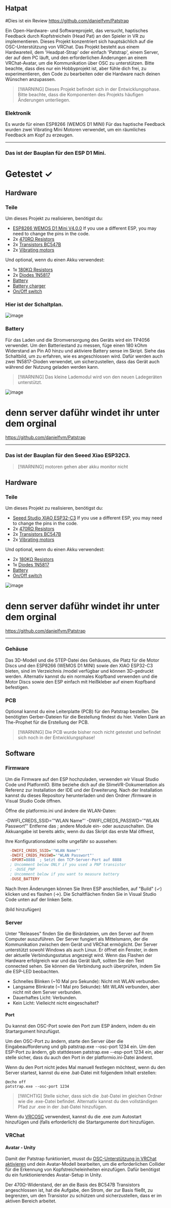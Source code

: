 ## Hatpat

#Dies ist ein Review
https://github.com/danielfvm/Patstrap

Ein Open-Hardware- und Softwareprojekt, das versucht, haptisches Feedback durch Kopfstreicheln (Head Pat) an den Spieler in VR zu implementieren. Dieses Projekt konzentriert sich hauptsächlich auf die OSC-Unterstützung von VRChat. Das Projekt besteht aus einem Hardwareteil, dem 'Headpat-Strap' oder einfach 'Patstrap', einem Server, der auf dem PC läuft, und den erforderlichen Änderungen an einem VRChat-Avatar, um die Kommunikation über OSC zu unterstützen. Bitte beachte, dass dies nur ein Hobbyprojekt ist, aber fühle dich frei, zu experimentieren, den Code zu bearbeiten oder die Hardware nach deinen Wünschen anzupassen.

>   [!WARNING]
>   Dieses Projekt befindet sich in der Entwicklungsphase. Bitte beachte, dass die Komponenten des Projekts häufigen Änderungen unterliegen.

### Elektronik
Es wurde für einen ESP8266 (WEMOS D1 MINI)
Für das haptische Feedback wurden zwei Vibrating Mini Motoren verwendet, um ein räumliches Feedback am Kopf zu erzeugen.
__________________________________________________
###    Das ist der Bauplan für den ESP D1 Mini.
# Getestet ✓

## Hardware
### Teile
Um dieses Projekt zu realisieren, benötigst du:
- [ESP8266 WEMOS D1 Mini V4.0.0](https://de.aliexpress.com/item/1005006246661815.html) If you use a different ESP, you may need to change the pins in the code.
- 2x [470RΩ Resistors](https://de.aliexpress.com/item/1005001627995396.html)
- 2x [Transistors BC547B](https://de.aliexpress.com/item/1005003450640801.html)
- 2x [Vibrating motors](https://aliexpress.com/item/1005001446097852.html)

Und optional, wenn du einen Akku verwendest:
- 1x [180KΩ Resistors](https://de.aliexpress.com/item/1005001627995396.html)
- 2x [Diodes 1N5817](https://de.aliexpress.com/item/1005002620053985.html)
- [Battery](https://www.amazon.com/dp/B0B7N2T1TD?psc=1&ref=ppx_yo2ov_dt_b_product_details)
- [Battery charger](https://de.aliexpress.com/item/1005006274938832.html)
- [On/Off switch](https://aliexpress.com/item/1005003938856402.html)



### Hier ist der Schaltplan.
![image](https://github.com/user-attachments/assets/1cdf16ea-c69c-4881-8df9-68e008b316eb)



### Battery
Für das Laden und die Stromversorgung des Geräts wird ein TP4056 verwendet. Um den Batteriestand zu messen, füge einen 180 kOhm Widerstand an Pin A0 hinzu und aktiviere Battery sense im Skript. Siehe das Schaltbild, um zu erfahren, wie es angeschlossen wird. Dafür werden auch zwei 1N5817-Dioden verwendet, um sicherzustellen, dass das Gerät auch während der Nutzung geladen werden kann.

>    [!WARNING]
>    Das kleine Lademodul wird von den neuen Ladegeräten unterstützt.

![image](https://github.com/user-attachments/assets/dc4baed0-cdba-4ec2-9485-e3d146c1e255)


# denn server daführ windet ihr unter dem orginal 
https://github.com/danielfvm/Patstrap

____________________________________________________
###    Das ist der Bauplan für den Seeed Xiao ESP32C3.

>   [!WARNING]
>   motoren gehen aber akku monitor nicht

## Hardware
### Teile
Um dieses Projekt zu realisieren, benötigst du:
- [Seeed Studio XIAO ESP32-C3]([https://de.aliexpress.com/item/1005006246661815.html]) If you use a different ESP, you may need to change the pins in the code.
- 2x [470RΩ Resistors](https://de.aliexpress.com/item/1005001627995396.html)
- 2x [Transistors BC547B](https://de.aliexpress.com/item/1005003450640801.html) 
- 2x [Vibrating motors](https://aliexpress.com/item/1005001446097852.html)

Und optional, wenn du einen Akku verwendest:
- 2x [180KΩ Resistors](https://de.aliexpress.com/item/1005001627995396.html)
- 1x [Diodes 1N5817](https://de.aliexpress.com/item/1005002620053985.html)
- [Battery](https://www.amazon.com/dp/B0B7N2T1TD?psc=1&ref=ppx_yo2ov_dt_b_product_details)
- [On/Off switch](https://aliexpress.com/item/1005003938856402.html)

![image](https://github.com/user-attachments/assets/0a27c3f1-24bf-4308-aa50-77f5e76c04d5)


# denn server daführ windet ihr unter dem orginal 
https://github.com/danielfvm/Patstrap
_________________________________________________________________



### Gehäuse
Das 3D-Modell und die STEP-Datei des Gehäuses, die Platz für die Motor Discs und den ESP8266 (WEMOS D1 MINI) sowie den XIAO ESP32-C3 bieten, sind im Verzeichnis /model verfügbar und können 3D-gedruckt werden. Alternativ kannst du ein normales Kopfband verwenden und die Motor Discs sowie den ESP einfach mit Heißkleber auf einem Kopfband befestigen.

### PCB
Optional kannst du eine Leiterplatte (PCB) für den Patstrap bestellen. Die benötigten Gerber-Dateien für die Bestellung findest du hier. Vielen Dank an The-Prophet für die Erstellung der PCB.

>   [!WARNING]
>   Die PCB wurde bisher noch nicht getestet und befindet sich noch in der Entwicklungsphase!

## Software
### Firmware
Um die Firmware auf den ESP hochzuladen, verwenden wir Visual Studio Code und PlatformIO. Bitte beziehe dich auf die SlimeVR-Dokumentation als Referenz zur Installation der IDE und der Erweiterung. Nach der Installation kannst du dieses Repository herunterladen und den Ordner /firmware in Visual Studio Code öffnen.


Öffne die platformio.ini und ändere die WLAN-Daten:

-DWIFI_CREDS_SSID='"WLAN Name"'
-DWIFI_CREDS_PASSWD='"WLAN Passwort"'
Entferne das ; andere Module ein- oder auszuschalten. 
Die Akkuangabe ist bereits aktiv, wenn du das Skript das erste Mal öffnest,

Ihre Konfigurationsdatei sollte ungefähr so aussehen:
```ini
  -DWIFI_CREDS_SSID='"WLAN Name"'
  -DWIFI_CREDS_PASSWD='"WLAN Passwort"'
  -DPORT=8888  ; Setzt den TCP-Server-Port auf 8888
  ; Uncomment below ONLY if you used a PNP transistor
  ; -DUSE_PNP
  ; Uncomment below if you want to measure battery
  -DUSE_BATTERY
```
Nach Ihren Änderungen können Sie Ihren ESP anschließen, auf "Build" (✓) klicken und es flashen (→). 
Die Schaltflächen finden Sie in Visual Studio Code unten auf der linken Seite.

(bild hinzufügen)



### Server
Unter "Releases" finden Sie die Binärdateien, um den Server auf Ihrem Computer auszuführen. Der Server fungiert als Mittelsmann, der die Kommunikation zwischen dem Gerät und VRChat ermöglicht. Der Server unterstützt sowohl Windows als auch Linux. Er öffnet ein Fenster, in dem der aktuelle Verbindungsstatus angezeigt wird. Wenn das Flashen der Hardware erfolgreich war und das Gerät läuft, sollten Sie den Text connected sehen. Sie können die Verbindung auch überprüfen, indem Sie die ESP-LED beobachten.

*   Schnelles Blinken (~10 Mal pro Sekunde): Nicht mit WLAN verbunden.
*   Langsame Blinkrate (~1 Mal pro Sekunde): Mit WLAN verbunden, aber nicht mit dem Server verbunden.
*   Dauerhaftes Licht: Verbunden.
*   Kein Licht: Vielleicht nicht eingeschaltet?


#### Port
Du kannst den OSC-Port sowie den Port zum ESP ändern, indem du ein Startargument hinzufügst.

Um den OSC-Port zu ändern, starte den Server über die Eingabeaufforderung und gib patstrap.exe --osc-port 1234 ein. 
Um den ESP-Port zu ändern, gib stattdessen patstrap.exe --esp-port 1234 ein, aber stelle sicher, dass du auch den Port in der platformio.ini-Datei änderst.

Wenn du den Port nicht jedes Mal manuell festlegen möchtest, wenn du den Server startest, kannst du eine .bat-Datei mit folgendem Inhalt erstellen:
```
@echo off
patstrap.exe --osc-port 1234
```
>   [!WICHTIG] 
>   Stelle sicher, dass sich die .bat-Datei im gleichen Ordner wie die .exe-Datei befindet. Alternativ kannst du den vollständigen Pfad zur .exe in der .bat-Datei hinzufügen.

Wenn du [VRCOSC](https://github.com/VolcanicArts/VRCOSC) verwendest, kannst du die .exe zum Autostart hinzufügen und (falls erforderlich) die Startargumente dort hinzufügen.

### VRChat
#### Avatar - Unity
Damit der Patstrap funktioniert, musst du [OSC-Unterstützung in VRChat aktivieren](https://docs.slimevr.dev/server/osc-information.html) und dein Avatar-Modell bearbeiten, um die erforderlichen Collider für die Erkennung von Kopfstreicheleinheiten einzufügen. Dafür benötigst du ein funktionierendes Avatar-Setup in Unity.

Der 470Ω-Widerstand, der an die Basis des BC547B Transistors angeschlossen ist, hat die Aufgabe, den Strom, der zur Basis fließt, zu begrenzen, um den Transistor zu schützen und sicherzustellen, dass er im aktiven Bereich arbeitet.

